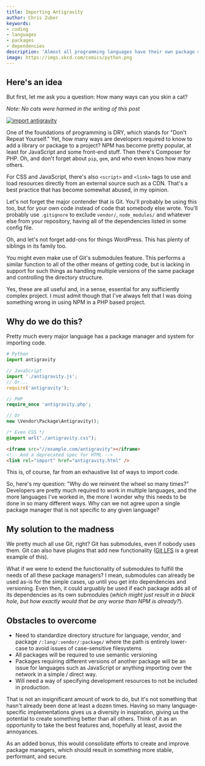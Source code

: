 ```yaml
---
title: Importing Antigravity
author: Chris Zuber
keywords:
- coding
- languages
- packages
- dependencies
description: 'Almost all programming languages have their own package manager and method of importing code, but why reinvent the wheel so many times?'
image: https://imgs.xkcd.com/comics/python.png
---
```

## Here's an idea
But first, let me ask you a question: How many ways can you skin a cat?

*Note: No cats were harmed in the writing of this post*

[![import antigravity](https://imgs.xkcd.com/comics/python.png)](https://www.xkcd.com/353/)

One of the foundations of programming is DRY, which stands for "Don't Repeat Yourself."
Yet, how many ways are developers required to know to add a library or package to
a project? NPM has become pretty popular, at least for JavaScript and some
front-end stuff. Then there's Composer for PHP. Oh, and don't forget about `pip`,
`gem`, and who even knows how many others.

For CSS and JavaScript, there's also `<script>` and `<link>` tags to use and load
resources directly from an external source such as a CDN. That's a best practice
that has become somewhat abused, in my opinion.

Let's not forget the major contender that is Git. You'll probably be using this
too, but for your own code instead of code that somebody else wrote. You'll probably
use `.gitignore` to exclude `vendor/`, `node_modules/` and whatever else from your
repository, having all of the dependencies listed in some config file.

Oh, and let's not forget add-ons for things WordPress. This has plenty of siblings
in its family too.

You might even make use of Git's submodules feature. This performs a similar function
to all of the other means of getting code, but is lacking in support for such
things as handling multiple versions of the same package and controlling the
directory structure.

Yes, these are all useful and, in a sense, essential for any sufficiently complex
project. I must admit though that I've always felt that I was doing something wrong
in using NPM in a PHP based project.

## Why do we do this?
Pretty much every major language has a package manager and system for importing
code.

```python
# Python
import antigravity
```

```javascript
// JavaScript
import './antigravity.js';
// Or...
require('antigravity');
```

```php
// PHP
require_once 'antigravity.php';

// Or
new \Vendor\Package\Antigravity();
```

```css
/* Even CSS */
@import url("./antigravity.css");
```

```html
<iframe src="//example.com/antigravity"></iframe>
<!-- And a deprecated spec for HTML -->
<link rel="import" href="antigravity.html" />
```

This is, of course, far from an exhaustive list of ways to import code.

So, here's my question: "Why do we reinvent the wheel so many times?" Developers
are pretty much required to work in multiple languages, and the more languages
I've worked in, the more I wonder why this needs to be done in so many different
ways. Why can we not agree upon a single package manager that is not specific
to any given language?

## My solution to the madness
We pretty much all use Git, right? Git has submodules, even if nobody uses them.
Git can also have plugins that add new functionality ([Git LFS](https://git-lfs.github.com/ "Git Large File Storage")
is a great example of this).

What if we were to extend the functionality of submodules to fulfill the needs
of all these package managers? I mean, submodules can already be used as-is for
the simple cases, up until you get into dependencies and versioning. Even then,
it could arguably be used if each package adds all of its dependencies as its own
submodules (*which might just result in a black hole, but how exactly would that
be any worse than NPM is already?*).

## Obstacles to overcome
- Need to standardize directory structure for language, vendor, and package
`/:lang/:vendor/:package/` where the path is entirely lower-case to avoid issues
of case-sensitive filesystems
- All packages will be required to use semantic versioning
- Packages requiring different versions of another package will be an issue for
languages such as JavaScript or anything importing over the network in a simple /
direct way.
- Will need a way of specifying development resources to not be included in production.

That is not an insignificant amount of work to do, but it's not something that
hasn't already been done at least a dozen times. Having so many language-specific
implementations gives us a diversity in inspiration, giving us the potential to
create something better than all others. Think of it as an opportunity to take
the best features and, hopefully at least, avoid the annoyances.

As an added bonus, this would consolidate efforts to create and improve package
managers, which should result in something more stable, performant, and secure.
